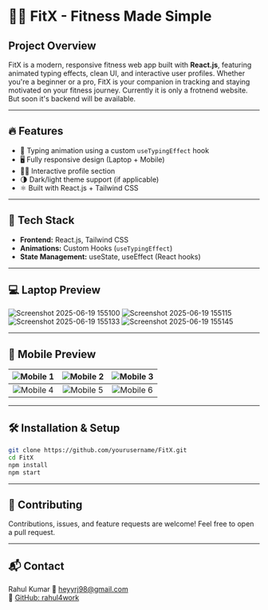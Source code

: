 # 🏋️‍♂️ FitX - Fitness Made Simple

## Project Overview

FitX is a modern, responsive fitness web app built with **React.js**, featuring animated typing effects, clean UI, and interactive user profiles. Whether you're a beginner or a pro, FitX is your companion in tracking and staying motivated on your fitness journey.
Currently it is only a frotnend website. But soon it's backend will be available.

---

## 🔥 Features

- 🧠 Typing animation using a custom `useTypingEffect` hook
- 🖥️ Fully responsive design (Laptop + Mobile)
- 🧑‍💼 Interactive profile section
- 🌗 Dark/light theme support (if applicable)
- ⚛️ Built with React.js + Tailwind CSS

---

## 🚀 Tech Stack

- **Frontend:** React.js, Tailwind CSS
- **Animations:** Custom Hooks (`useTypingEffect`)
- **State Management:** useState, useEffect (React hooks)

---

## 💻 Laptop Preview

![Screenshot 2025-06-19 155100](https://github.com/user-attachments/assets/0a7c2f73-a92f-4692-b70d-ac3611c2db5b)
![Screenshot 2025-06-19 155115](https://github.com/user-attachments/assets/3928186d-0d26-494c-a0f0-f00bccbeade4)
![Screenshot 2025-06-19 155133](https://github.com/user-attachments/assets/b94f692c-860e-4aa7-87ae-14d7f13ae30f)
![Screenshot 2025-06-19 155145](https://github.com/user-attachments/assets/2c03bc7e-28ed-442b-bdaf-a3441b96ba08)


---

## 📱 Mobile Preview

| ![Mobile 1](https://github.com/user-attachments/assets/41fbcd1c-1501-4437-b2d7-fcd2ff4cbc98) | ![Mobile 2](https://github.com/user-attachments/assets/f775a086-a399-4655-9625-eb13476daa19) | ![Mobile 3](https://github.com/user-attachments/assets/12464ff5-2c44-4940-a577-26f59637b5cd) |
|:--:|:--:|:--:|
| ![Mobile 4](https://github.com/user-attachments/assets/027e1935-0b51-4b10-bd58-8aac6d0d391e) | ![Mobile 5](https://github.com/user-attachments/assets/902ff69a-1e3c-4975-8b8f-536d38dedd87) | ![Mobile 6](https://github.com/user-attachments/assets/27503d02-f780-4326-9bbc-e8801be7e244) |


---

## 🛠️ Installation & Setup

```bash
git clone https://github.com/yourusername/FitX.git
cd FitX
npm install
npm start
```

--- 


## 🤝 Contributing

Contributions, issues, and feature requests are welcome!
Feel free to open a pull request.

---


## 📬 Contact

Rahul Kumar
📧 [heyyrj98@gmail.com](mailto:heyyrj98@gmail.com)  
🐙 [GitHub: rahul4work](https://github.com/rahul4work)
